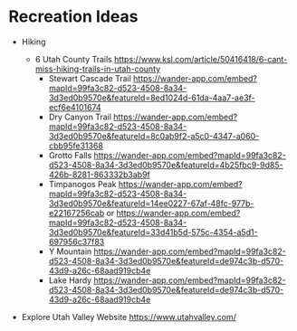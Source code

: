 # Recreation Ideas

* Hiking
  * 6 Utah County Trails https://www.ksl.com/article/50416418/6-cant-miss-hiking-trails-in-utah-county
    * Stewart Cascade Trail https://wander-app.com/embed?mapId=99fa3c82-d523-4508-8a34-3d3ed0b9570e&featureId=8ed1024d-61da-4aa7-ae3f-ecf6e4101674
    * Dry Canyon Trail https://wander-app.com/embed?mapId=99fa3c82-d523-4508-8a34-3d3ed0b9570e&featureId=8c0ab9f2-a5c0-4347-a060-cbb95fe31368
    * Grotto Falls https://wander-app.com/embed?mapId=99fa3c82-d523-4508-8a34-3d3ed0b9570e&featureId=4b25fbc9-9d85-426b-8281-863332b3ab9f
    * Timpanogos Peak https://wander-app.com/embed?mapId=99fa3c82-d523-4508-8a34-3d3ed0b9570e&featureId=14ee0227-67af-48fc-977b-e22167256cab or https://wander-app.com/embed?mapId=99fa3c82-d523-4508-8a34-3d3ed0b9570e&featureId=33d41b5d-575c-4354-a5d1-697956c37f83
    * Y Mountain https://wander-app.com/embed?mapId=99fa3c82-d523-4508-8a34-3d3ed0b9570e&featureId=de974c3b-d570-43d9-a26c-68aad919cb4e
    * Lake Hardy https://wander-app.com/embed?mapId=99fa3c82-d523-4508-8a34-3d3ed0b9570e&featureId=de974c3b-d570-43d9-a26c-68aad919cb4e

* Explore Utah Valley Website https://www.utahvalley.com/
